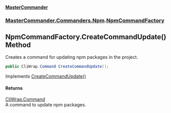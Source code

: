 #### [MasterCommander](MasterCommander.md 'MasterCommander')
### [MasterCommander.Commanders.Npm](MasterCommander.Commanders.Npm.md 'MasterCommander.Commanders.Npm').[NpmCommandFactory](NpmCommandFactory.md 'MasterCommander.Commanders.Npm.NpmCommandFactory')

## NpmCommandFactory.CreateCommandUpdate() Method

Creates a command for updating npm packages in the project.

```csharp
public CliWrap.Command CreateCommandUpdate();
```

Implements [CreateCommandUpdate()](INpmCommandFactory.CreateCommandUpdate().md 'MasterCommander.Commanders.Npm.INpmCommandFactory.CreateCommandUpdate()')

#### Returns
[CliWrap.Command](https://docs.microsoft.com/en-us/dotnet/api/CliWrap.Command 'CliWrap.Command')  
A command to update npm packages.